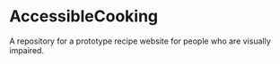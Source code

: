# AccessibleCooking
A repository for a prototype recipe website for people who are visually impaired.
